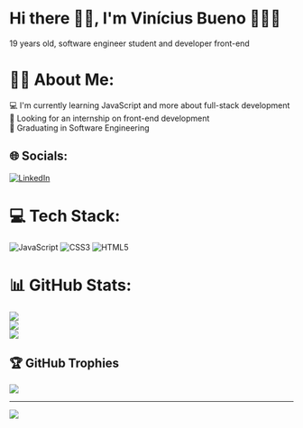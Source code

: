 # Hi there 👋🏻, I'm Vinícius Bueno 🧑🏻‍💻
19 years old, software engineer student and developer front-end

# 🙋🏻 About Me:
💻 I'm currently learning JavaScript and more about full-stack development<br>👀 Looking for an internship on front-end development<br>📖 Graduating in Software Engineering 


## 🌐 Socials:
[![LinkedIn](https://img.shields.io/badge/LinkedIn-%230077B5.svg?logo=linkedin&logoColor=white)](https://linkedin.com/in/vinicius--bueno) 

# 💻 Tech Stack:
![JavaScript](https://img.shields.io/badge/javascript-%23323330.svg?style=for-the-badge&logo=javascript&logoColor=%23F7DF1E) ![CSS3](https://img.shields.io/badge/css3-%231572B6.svg?style=for-the-badge&logo=css3&logoColor=white) ![HTML5](https://img.shields.io/badge/html5-%23E34F26.svg?style=for-the-badge&logo=html5&logoColor=white)
# 📊 GitHub Stats:
![](https://github-readme-stats.vercel.app/api?username=vinibuenr&theme=nord&hide_border=false&include_all_commits=false&count_private=false)<br/>
![](https://github-readme-streak-stats.herokuapp.com/?user=vinibuenr&theme=nord&hide_border=false)<br/>
![](https://github-readme-stats.vercel.app/api/top-langs/?username=vinibuenr&theme=nord&hide_border=false&include_all_commits=false&count_private=false&layout=compact)

## 🏆 GitHub Trophies
![](https://github-profile-trophy.vercel.app/?username=vinibuenr&theme=nord&no-frame=false&no-bg=true&margin-w=4)

---
[![](https://visitcount.itsvg.in/api?id=vinibuenr&icon=2&color=12)](https://visitcount.itsvg.in)

